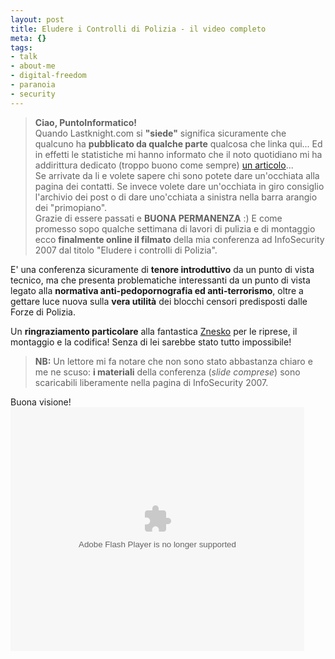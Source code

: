 ```yaml
--- 
layout: post
title: Eludere i Controlli di Polizia - il video completo
meta: {}
tags: 
- talk
- about-me
- digital-freedom
- paranoia
- security
---
```

> **Ciao, PuntoInformatico!**  
>  Quando Lastknight.com si **"siede"** significa sicuramente che qualcuno ha **pubblicato da qualche parte** qualcosa che linka qui... Ed in effetti le statistiche mi hanno informato che il noto quotidiano mi ha addirittura dedicato (troppo buono come sempre) [un articolo](http://punto-informatico.it/p.aspx?id=1913730&r=PI)...   
>  Se arrivate da li e volete sapere chi sono potete dare un'occhiata alla pagina dei contatti. Se invece volete dare un'occhiata in giro consiglio l'archivio dei post o di dare uno'cchiata a sinistra nella barra arangio dei "primopiano".  
>  Grazie di essere passati e **BUONA PERMANENZA** :)
E come promesso sopo qualche settimana di lavori di pulizia e di montaggio ecco **finalmente online il filmato** della mia conferenza ad InfoSecurity 2007 dal titolo "Eludere i controlli di Polizia".  
  
E' una conferenza sicuramente di **tenore introduttivo** da un punto di vista tecnico, ma che presenta problematiche interessanti da un punto di vista legato alla **normativa anti-pedopornografia ed anti-terrorismo**, oltre a gettare luce nuova sulla **vera utilità** dei blocchi censori predisposti dalle Forze di Polizia.  
  
Un **ringraziamento particolare** alla fantastica [Znesko](http://darseg.splinder.com/) per le riprese, il montaggio e la codifica! Senza di lei sarebbe stato tutto impossibile!
  
> **NB:** Un lettore mi fa notare che non sono stato abbastanza chiaro e me ne scuso: **i materiali** della conferenza (*slide comprese*) sono scaricabili liberamente nella pagina di InfoSecurity 2007.  
  
Buona visione!  
<embed style="width:470px; height:390px;" id="VideoPlayback" type="application/x-shockwave-flash" src="http://video.google.com/googleplayer.swf?docId=-8260069796878992303&hl=it" flashvars=""> </embed>   
